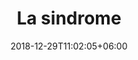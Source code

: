 ---
title: "La sindrome"
date: 2018-12-29T11:02:05+06:00
icon: "ti-panel"
description: "Una descrizione della sindrome"
type : "docs"
---